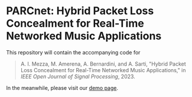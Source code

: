 # PARCnet: Hybrid Packet Loss Concealment for Real-Time Networked Music Applications

This repository will contain the accompanying code for 
> A. I. Mezza, M. Amerena, A. Bernardini, and A. Sarti, "Hybrid Packet Loss Concealment for Real-Time Networked Music Applications," in *IEEE Open Journal of Signal Processing*, 2023.

In the meanwhile, please visit our [demo page](https://polimi-ispl.github.io/PARCnet/).
